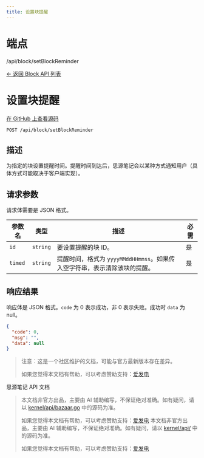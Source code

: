 ```yaml
---
title: 设置块提醒
---
```

# 端点

/api/block/setBlockReminder

[← 返回 Block API 列表](../pages/block.html)

# 设置块提醒

[在 GitHub 上查看源码](https://github.com/siyuan-note/siyuan/blob/master/kernel/api/block.go#L209)

`POST /api/block/setBlockReminder`

## 描述

为指定的块设置提醒时间。提醒时间到达后，思源笔记会以某种方式通知用户（具体方式可能取决于客户端实现）。

## 请求参数

请求体需要是 JSON 格式。

| 参数名 | 类型 | 描述 | 必需 |
| --- | --- | --- | --- |
| `id` | `string` | 要设置提醒的块 ID。 | 是 |
| `timed` | `string` | 提醒时间，格式为 `yyyyMMddHHmmss`。如果传入空字符串，表示清除该块的提醒。 | 是 |

## 响应结果

响应体是 JSON 格式。`code` 为 0 表示成功，非 0 表示失败。成功时 `data` 为 null。

```json
{
  "code": 0,
  "msg": "",
  "data": null
}
```

> 注意：这是一个社区维护的文档，可能与官方最新版本存在差异。
> 
> 如果您觉得本文档有帮助，可以考虑赞助支持：[爱发电](https://afdian.com/a/leolee9086?tab=feed)

思源笔记 API 文档
> 本文档非官方出品，主要由 AI 辅助编写，不保证绝对准确。如有疑问，请以 [kernel/api/bazaar.go](https://github.com/siyuan-note/siyuan/blob/master/kernel/api/bazaar.go) 中的源码为准。
> 
> 如果您觉得本文档有帮助，可以考虑赞助支持：[爱发电](https://afdian.com/a/leolee9086?tab=feed)
> 本文档非官方出品，主要由 AI 辅助编写，不保证绝对准确。如有疑问，请以 [kernel/api/](https://github.com/siyuan-note/siyuan/blob/master/kernel/api/) 中的源码为准。
> 
> 如果您觉得本文档有帮助，可以考虑赞助支持：[爱发电](https://afdian.com/a/leolee9086?tab=feed)
